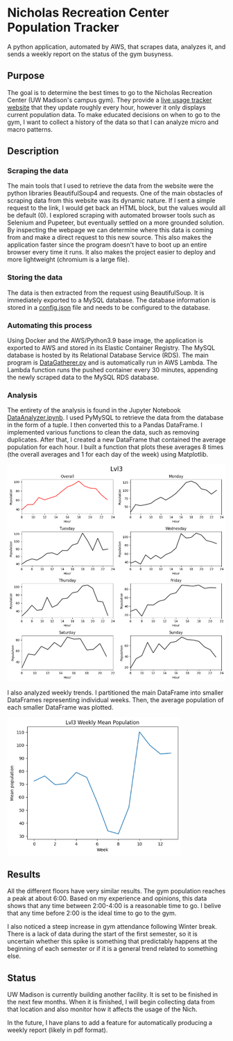 # Nicholas Recreation Center Population Tracker
A python application, automated by AWS, that scrapes data, analyzes it, and sends a weekly report on the status of the gym busyness.
## Purpose
The goal is to determine the best times to go to the Nicholas Recreation Center (UW Madison's campus gym). They provide a [live usage tracker website](https://recwell.wisc.edu/liveusage/) that they update roughly every hour, however it only displays current population data. To make educated decisions on when to go to the gym, I want to collect a history of the data so that I can analyze micro and macro patterns. 
## Description
### Scraping the data
The main tools that I used to retrieve the data from the website were the python libraries BeautifulSoup4 and requests. One of the main obstacles of scraping data from this website was its dynamic nature. If I sent a simple request to the link, I would get back an HTML block, but the values would all be default (0). I explored scraping with automated browser tools such as Selenium and Pupeteer, but eventually settled on a more grounded solution. By inspecting the webpage we can determine where this data is coming from and make a direct request to this new source. This also makes the application faster since the program doesn't have to boot up an entire browser every time it runs. It also makes the project easier to deploy and more lightweight (chromium is a large file).
### Storing the data
The data is then extracted from the request using BeautifulSoup. It is immediately exported to a MySQL database. The database information is stored in a [config.json](config-sample.json) file and needs to be configured to the database. 
### Automating this process
Using Docker and the AWS/Python3.9 base image, the application is exported to AWS and stored in its Elastic Container Registry. The MySQL database is hosted by its Relational Database Service (RDS). The main program is [DataGatherer.py](DataGatherer.py) and is automatically run in AWS Lambda. The Lambda function runs the pushed container every 30 minutes, appending the newly scraped data to the MySQL RDS database.
### Analysis
The entirety of the analysis is found in the Jupyter Notebook [DataAnalyzer.ipynb](DataAnalyzer.ipynb). I used PyMySQL to retrieve the data from the database in the form of a tuple. I then converted this to a Pandas DataFrame. I implemented various functions to clean the data, such as removing duplicates. After that, I created a new DataFrame that contained the average population for each hour. I built a function that plots these averages 8 times (the overall averages and 1 for each day of the week) using Matplotlib. 

<img src="Lvl3.png" width=650>

I also analyzed weekly trends. I partitioned the main DataFrame into smaller DataFrames representing individual weeks. Then, the average population of each smaller DataFrame was plotted.

<img src="lvl3-weekly.png" width=400>

## Results
All the different floors have very similar results. The gym population reaches a peak at about 6:00. Based on my experience and opinions, this data shows that any time between 2:00-4:00 is a reasonable time to go. I belive that any time before 2:00 is the ideal time to go to the gym.

I also noticed a steep increase in gym attendance following Winter break. There is a lack of data during the start of the first semester, so it is uncertain whether this spike is something that predictably happens at the beginning of each semester or if it is a general trend related to something else.
## Status
UW Madison is currently building another facility. It is set to be finished in the next few months. When it is finished, I will begin collecting data from that location and also monitor how it affects the usage of the Nich.

In the future, I have plans to add a feature for automatically producing a weekly report (likely in pdf format).
